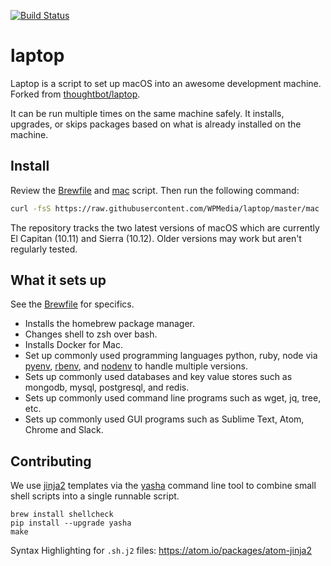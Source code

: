 [![Build Status](https://travis-ci.org/WPMedia/laptop.svg?branch=master)](https://travis-ci.org/WPMedia/laptop)

# laptop

Laptop is a script to set up macOS into an awesome development machine. Forked from [thoughtbot/laptop](https://github.com/thoughtbot/laptop).

It can be run multiple times on the same machine safely. It installs, upgrades, or skips packages based on what is already installed on the machine.

## Install

Review the [Brewfile](https://github.com/WPMedia/laptop/blob/master/templates/Brewfile) and [mac](https://github.com/WPMedia/laptop/blob/master/mac) script. Then run the following command:

```sh
curl -fsS https://raw.githubusercontent.com/WPMedia/laptop/master/mac | sh | tee ~/laptop.log
```

The repository tracks the two latest versions of macOS which are currently El Capitan (10.11) and Sierra (10.12). Older versions may work but aren't regularly tested.

## What it sets up

See the [Brewfile](https://github.com/WPMedia/laptop/blob/master/templates/Brewfile) for specifics.

- Installs the homebrew package manager.
- Changes shell to zsh over bash.
- Installs Docker for Mac.
- Set up commonly used programming languages python, ruby, node via [pyenv](https://github.com/pyenv/pyenv), [rbenv](https://github.com/rbenv/rbenv), and [nodenv](https://github.com/nodenv/nodenv) to handle multiple versions.
- Sets up commonly used databases and key value stores such as mongodb, mysql, postgresql, and redis.
- Sets up commonly used command line programs such as wget, jq, tree, etc.
- Sets up commonly used GUI programs such as Sublime Text, Atom, Chrome and Slack.

## Contributing

We use [jinja2](http://jinja.pocoo.org/docs/2.9/) templates via the [yasha](https://github.com/kblomqvist/yasha) command line tool to combine small shell scripts into a single runnable script.

```
brew install shellcheck
pip install --upgrade yasha
make
```

Syntax Highlighting for `.sh.j2` files: https://atom.io/packages/atom-jinja2

